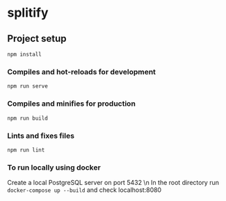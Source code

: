 # splitify

## Project setup
```
npm install
```

### Compiles and hot-reloads for development
```
npm run serve
```

### Compiles and minifies for production
```
npm run build
```

### Lints and fixes files
```
npm run lint
```

### To run locally using docker
Create a local PostgreSQL server on port 5432 \n
In the root directory run ```docker-compose up --build``` and check localhost:8080

